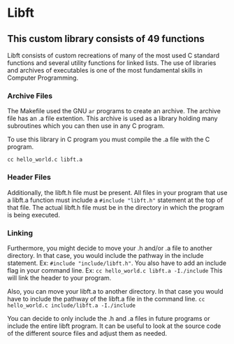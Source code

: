 # Libft 
## This custom library consists of 49 functions

Libft consists of custom recreations of many of the most used C standard functions and several utility functions for linked lists. The use of libraries and archives of executables is one of the most fundamental skills in Computer Programming.

### Archive Files

The Makefile used the  GNU ```ar``` programs to create an archive. The archive file has an .a file extention. This archive is used as a library holding many subroutines which you can then use in any C program. 

To use this library in C program you must compile the .a file with the C program. 

```cc hello_world.c libft.a``` 

### Header Files

Additionally, the libft.h file must be present. All files in your program that use a libft.a function must include a ```#include "libft.h"``` statement at the top of that file. The actual libft.h file must be in the directory in which the program is being executed. 

### Linking

Furthermore, you might decide to move your .h and/or .a file to another directory. In that case, you would include the pathway in the include statement. Ex: ```#include "include/libft.h"```. You also have to add an include flag in your command line. Ex: ```cc hello_world.c libft.a -I./include``` This will link the header to your program.

Also, you can move your libft.a to another directory. In that case you would have to include the pathway of the libft.a file in the command line. ```cc hello_world.c include/libft.a -I./include```

You can decide to only include the .h and .a files in future programs or include the entire libft program. It can be useful to look at the source code of the different source files and adjust them as needed. 
